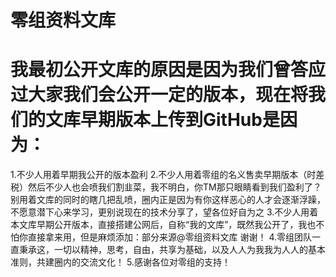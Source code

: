 # 零组资料文库

# 我最初公开文库的原因是因为我们曾答应过大家我们会公开一定的版本，现在将我们的文库早期版本上传到GitHub是因为：
1.不少人用着早期我公开的版本盈利
2.不少人用着零组的名义售卖早期版本（时差税）然后不少人也会喷我们割韭菜，我不明白，你TM那只眼睛看到我们盈利了？别用着文库的同时的瞎几把乱喷，圈内正是因为有你这样恶心的人才会逐渐浮躁，
不愿意潜下心来学习，更别说现在的技术分享了，望各位好自为之
3.不少人用着本文库早期公开版本，直接搭建公网后，自称“我的文库”，既然我公开了，我也不怕你直接拿来用，但是麻烦添加：部分来源@零组资料文库   谢谢！
4.零组团队一直秉承这，一切以精神，思考，自由，共享为基础，以及人人为我我为人人的基本准则，共建圈内的交流文化！
5.感谢各位对零组的支持！

